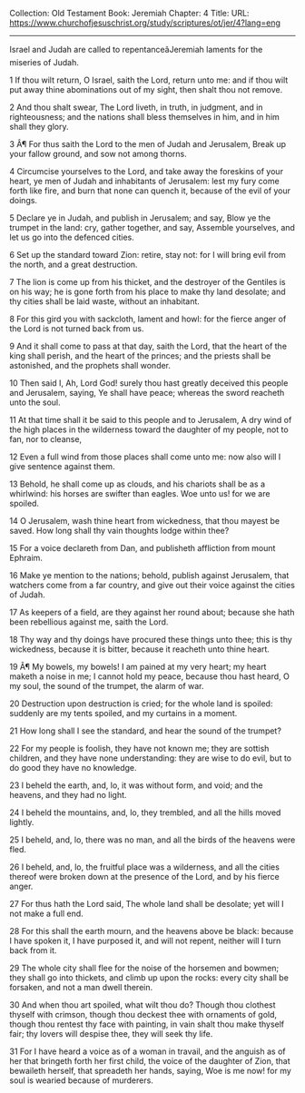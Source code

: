 Collection: Old Testament
Book: Jeremiah
Chapter: 4
Title: 
URL: https://www.churchofjesuschrist.org/study/scriptures/ot/jer/4?lang=eng

---

Israel and Judah are called to repentanceâJeremiah laments for the miseries of Judah.

1 If thou wilt return, O Israel, saith the Lord, return unto me: and if thou wilt put away thine abominations out of my sight, then shalt thou not remove.

2 And thou shalt swear, The Lord liveth, in truth, in judgment, and in righteousness; and the nations shall bless themselves in him, and in him shall they glory.

3 Â¶ For thus saith the Lord to the men of Judah and Jerusalem, Break up your fallow ground, and sow not among thorns.

4 Circumcise yourselves to the Lord, and take away the foreskins of your heart, ye men of Judah and inhabitants of Jerusalem: lest my fury come forth like fire, and burn that none can quench it, because of the evil of your doings.

5 Declare ye in Judah, and publish in Jerusalem; and say, Blow ye the trumpet in the land: cry, gather together, and say, Assemble yourselves, and let us go into the defenced cities.

6 Set up the standard toward Zion: retire, stay not: for I will bring evil from the north, and a great destruction.

7 The lion is come up from his thicket, and the destroyer of the Gentiles is on his way; he is gone forth from his place to make thy land desolate; and thy cities shall be laid waste, without an inhabitant.

8 For this gird you with sackcloth, lament and howl: for the fierce anger of the Lord is not turned back from us.

9 And it shall come to pass at that day, saith the Lord, that the heart of the king shall perish, and the heart of the princes; and the priests shall be astonished, and the prophets shall wonder.

10 Then said I, Ah, Lord God! surely thou hast greatly deceived this people and Jerusalem, saying, Ye shall have peace; whereas the sword reacheth unto the soul.

11 At that time shall it be said to this people and to Jerusalem, A dry wind of the high places in the wilderness toward the daughter of my people, not to fan, nor to cleanse,

12 Even a full wind from those places shall come unto me: now also will I give sentence against them.

13 Behold, he shall come up as clouds, and his chariots shall be as a whirlwind: his horses are swifter than eagles. Woe unto us! for we are spoiled.

14 O Jerusalem, wash thine heart from wickedness, that thou mayest be saved. How long shall thy vain thoughts lodge within thee?

15 For a voice declareth from Dan, and publisheth affliction from mount Ephraim.

16 Make ye mention to the nations; behold, publish against Jerusalem, that watchers come from a far country, and give out their voice against the cities of Judah.

17 As keepers of a field, are they against her round about; because she hath been rebellious against me, saith the Lord.

18 Thy way and thy doings have procured these things unto thee; this is thy wickedness, because it is bitter, because it reacheth unto thine heart.

19 Â¶ My bowels, my bowels! I am pained at my very heart; my heart maketh a noise in me; I cannot hold my peace, because thou hast heard, O my soul, the sound of the trumpet, the alarm of war.

20 Destruction upon destruction is cried; for the whole land is spoiled: suddenly are my tents spoiled, and my curtains in a moment.

21 How long shall I see the standard, and hear the sound of the trumpet?

22 For my people is foolish, they have not known me; they are sottish children, and they have none understanding: they are wise to do evil, but to do good they have no knowledge.

23 I beheld the earth, and, lo, it was without form, and void; and the heavens, and they had no light.

24 I beheld the mountains, and, lo, they trembled, and all the hills moved lightly.

25 I beheld, and, lo, there was no man, and all the birds of the heavens were fled.

26 I beheld, and, lo, the fruitful place was a wilderness, and all the cities thereof were broken down at the presence of the Lord, and by his fierce anger.

27 For thus hath the Lord said, The whole land shall be desolate; yet will I not make a full end.

28 For this shall the earth mourn, and the heavens above be black: because I have spoken it, I have purposed it, and will not repent, neither will I turn back from it.

29 The whole city shall flee for the noise of the horsemen and bowmen; they shall go into thickets, and climb up upon the rocks: every city shall be forsaken, and not a man dwell therein.

30 And when thou art spoiled, what wilt thou do? Though thou clothest thyself with crimson, though thou deckest thee with ornaments of gold, though thou rentest thy face with painting, in vain shalt thou make thyself fair; thy lovers will despise thee, they will seek thy life.

31 For I have heard a voice as of a woman in travail, and the anguish as of her that bringeth forth her first child, the voice of the daughter of Zion, that bewaileth herself, that spreadeth her hands, saying, Woe is me now! for my soul is wearied because of murderers.

